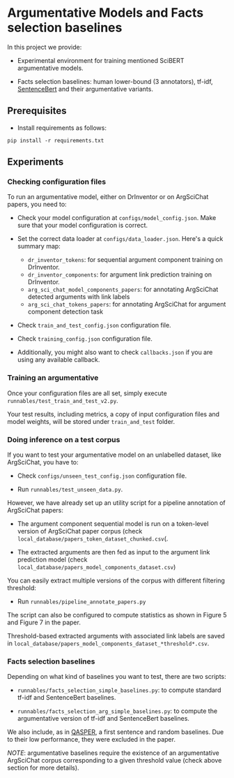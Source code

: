 # Argumentative Models and Facts selection baselines

In this project we provide:

- Experimental environment for training mentioned SciBERT argumentative models.

- Facts selection baselines: human lower-bound (3 annotators), tf-idf, [SentenceBert](https://www.sbert.net/) and their argumentative variants.

## Prerequisites

 - Install requirements as follows:

```
pip install -r requirements.txt
```


## Experiments

### Checking configuration files

To run an argumentative model, either on DrInventor or on ArgSciChat papers, you need to:

- Check your model configuration at `configs/model_config.json`. Make sure that your model configuration is correct.

- Set the correct data loader at `configs/data_loader.json`. Here's a quick summary map:

    - `dr_inventor_tokens`: for sequential argument component training on DrInventor.
    - `dr_inventor_components`: for argument link prediction training on DrInventor.
    - `arg_sci_chat_model_components_papers`: for annotating ArgSciChat detected arguments with link labels
    - `arg_sci_chat_tokens_papers`: for annotating ArgSciChat for argument component detection task
    
- Check `train_and_test_config.json` configuration file.

- Check `training_config.json` configuration file.

- Additionally, you might also want to check `callbacks.json` if you are using any available callback.

### Training an argumentative

Once your configuration files are all set, simply execute `runnables/test_train_and_test_v2.py`.

Your test results, including metrics, a copy of input configuration files and model weights, will be stored under `train_and_test` folder.

### Doing inference on a test corpus

If you want to test your argumentative model on an unlabelled dataset, like ArgSciChat, you have to:

- Check `configs/unseen_test_config.json` configuration file.

- Run `runnables/test_unseen_data.py`.

However, we have already set up an utility script for a pipeline annotation of ArgSciChat papers:

- The argument component sequential model is run on a token-level version of ArgSciChat paper corpus (check `local_database/papers_token_dataset_chunked.csv`(.

- The extracted arguments are then fed as input to the argument link prediction model (check `local_database/papers_model_components_dataset.csv`)

You can easily extract multiple versions of the corpus with different filtering threshold:

- Run `runnables/pipeline_annotate_papers.py`

The script can also be configured to compute statistics as shown in Figure 5 and Figure 7 in the paper.

Threshold-based extracted arguments with associated link labels are saved in `local_database/papers_model_components_dataset_*threshold*.csv`.

### Facts selection baselines

Depending on what kind of baselines you want to test, there are two scripts:

- `runnables/facts_selection_simple_baselines.py`: to compute standard tf-idf and SentenceBert baselines.

- `runnables/facts_selection_arg_simple_baselines.py`: to compute the argumentative version of tf-idf and SentenceBert baselines.

We also include, as in [QASPER](https://github.com/allenai/qasper-led-baseline), a first sentence and random baselines.
Due to their low performance, they were excluded in the paper.

*NOTE*: argumentative baselines require the existence of an argumentative ArgSciChat corpus corresponding to a given threshold value (check above section for more details).



